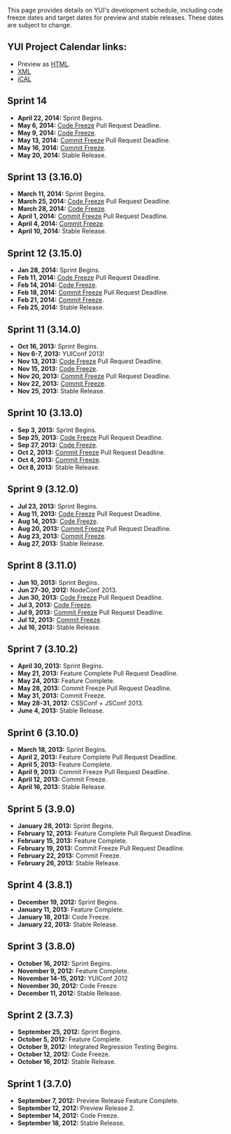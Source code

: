 This page provides details on YUI's development schedule, including code freeze dates and target dates for preview and stable releases. These dates are subject to change.

YUI Project Calendar links:
--------------------------- 
* Preview as [HTML](https://www.google.com/calendar/embed?src=fcde7kbrqnu7iccq9ofi9lqqf8%40group.calendar.google.com&ctz=America/Los_Angeles).
* [XML](https://www.google.com/calendar/feeds/fcde7kbrqnu7iccq9ofi9lqqf8%40group.calendar.google.com/public/basic)
* [iCAL](https://www.google.com/calendar/ical/fcde7kbrqnu7iccq9ofi9lqqf8%40group.calendar.google.com/public/basic.ics)

<a id="next-release"></a>

Sprint 14
--------------------------
* **April 22, 2014:** Sprint Begins.
* **May 6, 2014:** [Code Freeze](https://github.com/yui/yui3/wiki/Contribution-Standards#wiki-code-freeze) Pull Request Deadline.
* **May 9, 2014:** [Code Freeze](https://github.com/yui/yui3/wiki/Contribution-Standards#wiki-code-freeze).
* **May 13, 2014:** [Commit Freeze](https://github.com/yui/yui3/wiki/Contribution-Standards#wiki-commit-freeze) Pull Request Deadline.
* **May 16, 2014:** [Commit Freeze](https://github.com/yui/yui3/wiki/Contribution-Standards#wiki-commit-freeze).
* **May 20, 2014:** Stable Release.

Sprint 13 (3.16.0)
--------------------------
* **March 11, 2014:** Sprint Begins.
* **March 25, 2014:** [Code Freeze](https://github.com/yui/yui3/wiki/Contribution-Standards#wiki-code-freeze) Pull Request Deadline.
* **March 28, 2014:** [Code Freeze](https://github.com/yui/yui3/wiki/Contribution-Standards#wiki-code-freeze).
* **April 1, 2014:** [Commit Freeze](https://github.com/yui/yui3/wiki/Contribution-Standards#wiki-commit-freeze) Pull Request Deadline.
* **April 4, 2014:** [Commit Freeze](https://github.com/yui/yui3/wiki/Contribution-Standards#wiki-commit-freeze).
* **April 10, 2014:** Stable Release.

Sprint 12 (3.15.0)
--------------------------
* **Jan 28, 2014:** Sprint Begins.
* **Feb 11, 2014:** [Code Freeze](https://github.com/yui/yui3/wiki/Contribution-Standards#code-freeze) Pull Request Deadline.
* **Feb 14, 2014:** [Code Freeze](https://github.com/yui/yui3/wiki/Contribution-Standards#code-freeze).
* **Feb 18, 2014:** [Commit Freeze](https://github.com/yui/yui3/wiki/Contribution-Standards#commit-freeze) Pull Request Deadline.
* **Feb 21, 2014:** [Commit Freeze](https://github.com/yui/yui3/wiki/Contribution-Standards#commit-freeze).
* **Feb 25, 2014:** Stable Release.

Sprint 11 (3.14.0)
--------------------------
* **Oct 16, 2013:** Sprint Begins.
* **Nov 6-7, 2013:** YUIConf 2013!
* **Nov 13, 2013:** [Code Freeze](https://github.com/yui/yui3/wiki/Contribution-Standards#code-freeze) Pull Request Deadline.
* **Nov 15, 2013:** [Code Freeze](https://github.com/yui/yui3/wiki/Contribution-Standards#code-freeze).
* **Nov 20, 2013:** [Commit Freeze](https://github.com/yui/yui3/wiki/Contribution-Standards#commit-freeze) Pull Request Deadline.
* **Nov 22, 2013:** [Commit Freeze](https://github.com/yui/yui3/wiki/Contribution-Standards#commit-freeze).
* **Nov 25, 2013:** Stable Release.


Sprint 10 (3.13.0)
--------------------------
* **Sep 3, 2013:** Sprint Begins.
* **Sep 25, 2013:** [Code Freeze](https://github.com/yui/yui3/wiki/Contribution-Standards#code-freeze) Pull Request Deadline.
* **Sep 27, 2013:** [Code Freeze](https://github.com/yui/yui3/wiki/Contribution-Standards#code-freeze).
* **Oct 2, 2013:** [Commit Freeze](https://github.com/yui/yui3/wiki/Contribution-Standards#commit-freeze) Pull Request Deadline.
* **Oct 4, 2013:** [Commit Freeze](https://github.com/yui/yui3/wiki/Contribution-Standards#commit-freeze).
* **Oct 8, 2013:** Stable Release.

Sprint 9 (3.12.0)
-----------------------
* **Jul 23, 2013:** Sprint Begins.
* **Aug 11, 2013:** [Code Freeze](https://github.com/yui/yui3/wiki/Contribution-Standards#code-freeze) Pull Request Deadline.
* **Aug 14, 2013:** [Code Freeze](https://github.com/yui/yui3/wiki/Contribution-Standards#code-freeze).
* **Aug 20, 2013:** [Commit Freeze](https://github.com/yui/yui3/wiki/Contribution-Standards#commit-freeze) Pull Request Deadline.
* **Aug 23, 2013:** [Commit Freeze](https://github.com/yui/yui3/wiki/Contribution-Standards#commit-freeze).
* **Aug 27, 2013:** Stable Release.

Sprint 8 (3.11.0)
------------------
* **Jun 10, 2013:** Sprint Begins.
* **Jun 27-30, 2012:** NodeConf 2013.
* **Jun 30, 2013:** [Code Freeze](https://github.com/yui/yui3/wiki/Contribution-Standards#code-freeze) Pull Request Deadline.
* **Jul 3, 2013:** [Code Freeze](https://github.com/yui/yui3/wiki/Contribution-Standards#code-freeze).
* **Jul 9, 2013:** [Commit Freeze](https://github.com/yui/yui3/wiki/Contribution-Standards#commit-freeze) Pull Request Deadline.
* **Jul 12, 2013:** [Commit Freeze](https://github.com/yui/yui3/wiki/Contribution-Standards#commit-freeze).
* **Jul 16, 2013:** Stable Release.

Sprint 7 (3.10.2)
------------------
* **April 30, 2013:** Sprint Begins.
* **May 21, 2013:** Feature Complete Pull Request Deadline.
* **May 24, 2013:** Feature Complete.
* **May 28, 2013:** Commit Freeze Pull Request Deadline.
* **May 31, 2013:** Commit Freeze.
* **May 28-31, 2012:** CSSConf + JSConf 2013.
* **June 4, 2013:** Stable Release.

Sprint 6 (3.10.0)
------------------
* **March 18, 2013:** Sprint Begins.
* **April 2, 2013:** Feature Complete Pull Request Deadline.
* **April 5, 2013:** Feature Complete.
* **April 9, 2013:** Commit Freeze Pull Request Deadline.
* **April 12, 2013:** Commit Freeze.
* **April 16, 2013:** Stable Release.
 
Sprint 5 (3.9.0)
------------------
* **January 28, 2013:** Sprint Begins.
* **February 12, 2013:** Feature Complete Pull Request Deadline.
* **February 15, 2013:** Feature Complete.
* **February 19, 2013:** Commit Freeze Pull Request Deadline.
* **February 22, 2013:** Commit Freeze.
* **February 26, 2013:** Stable Release. 

Sprint 4 (3.8.1)
------------------

* **December 19, 2012:** Sprint Begins.
* **January 11, 2013:** Feature Complete.
* **January 18, 2013:** Code Freeze. 
* **January 22, 2013:** Stable Release.

Sprint 3 (3.8.0)
----------------

* **October 16, 2012:** Sprint Begins.
* **November 9, 2012:** Feature Complete.
* **November 14-15, 2012:** YUIConf 2012
* **November 30, 2012:** Code Freeze. 
* **December 11, 2012:** Stable Release.

Sprint 2 (3.7.3)
----------------

* **September 25, 2012:** Sprint Begins.
* **October 5, 2012:** Feature Complete.
* **October 9, 2012:** Integrated Regression Testing Begins.
* **October 12, 2012:** Code Freeze.
* **October 16, 2012:** Stable Release.

Sprint 1 (3.7.0)
----------------

* **September 7, 2012:** Preview Release Feature Complete.
* **September 12, 2012:** Preview Release 2.
* **September 14, 2012:** Code Freeze.
* **September 18, 2012:** Stable Release.